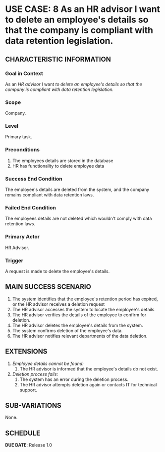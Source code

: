 # USE CASE: 8 As an HR advisor I want to delete an employee's details so that the company is compliant with data retention legislation.

## CHARACTERISTIC INFORMATION

### Goal in Context
As an *HR advisor* I want *to delete an employee's details so that the company is compliant with data retention legislation.*
### Scope

Company.

### Level

Primary task.

### Preconditions
1. The employees details are stored in the database
2. HR has functionality to delete employee data
### Success End Condition

The employee's details are deleted from the system, and the company remains compliant with data retention laws.

### Failed End Condition

The employees details are not deleted which wouldn't comply with data retention laws.

### Primary Actor

HR Advisor.

### Trigger

A request is made to delete the employee's details.

## MAIN SUCCESS SCENARIO

1. The system identifies that the employee's retention period has expired, or the HR advisor receives a deletion request
2. The HR advisor accesses the system to locate the employee's details.
3. The HR advisor verifies the details of the employee to confirm for deletion.
4. The HR advisor deletes the employee's details from the system.
5. The system confirms deletion of the employee's data.
6. The HR advisor notifies relevant departments of the data deletion.

## EXTENSIONS

1. *Employee details cannot be found:*
    1. The HR advisor is informed that the employee's details do not exist.
2. *Deletion process fails:*
    1. The system has an error during the deletion process.
   2. The HR advisor attempts deletion again or contacts IT for technical support.

## SUB-VARIATIONS

None.

## SCHEDULE

**DUE DATE**: Release 1.0

